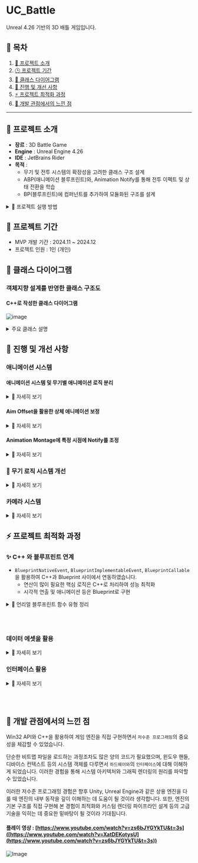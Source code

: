 # UC_Battle
Unreal 4.26 기반의 3D 배틀 게임입니다.

## 📌 목차
1. [🔎 프로젝트 소개](#-프로젝트-소개)
2. [🕒 프로젝트 기간](#-프로젝트-기간)
3. [🔗 클래스 다이어그램](#-클래스-다이어그램)
4. [🔄 진행 및 개선 사항](#-진행-및-개선-사항)
5. [⚡ 프로젝트 최적화 과정](#-프로젝트-최적화-과정)
6. [📝 개발 관점에서의 느낀 점](#-개발-관점에서의-느낀-점)

---

## 🔎 프로젝트 소개
- **장르** : 3D Battle Game
- **Engine** : Unreal Engine 4.26
- **IDE** : JetBrains Rider
- **목적** :
  - 무기 및 전투 시스템의 확장성을 고려한 클래스 구조 설계
  - ABP(애니메이션 블루프린트)와, Animation Notify를 통해 전투 이펙트 및 상태 전환을 학습
  - BP(블루프린트)에 컴퍼넌트를 추가하여 모듈화된 구조를 설계

<details>
  <summary>🎇 프로젝트 실행 방법</summary>

### 1️⃣ Git Clone
  ```bash
  git clone https://github.com/minhyeok1232/UC_Battle.git
```
### 2️⃣ 파일 경로
아래 경로로 이동합니다.
#### UC_Battle/U06_Battle_Bow

### 3️⃣ 실행 파일
U06_Battle.uproject 우 클릭 후,
✅ 'Generate Visual Studio project files' 클릭

### ❗ 만약 'Generate Visual Studio project files' 옵션이 보이지 않는다면?
[클릭하기](https://velog.io/@hani345/Unreal%EA%B3%BC-C%EC%97%B0%EB%8F%99%ED%95%98%EA%B8%B0)

### 4️⃣ IDE
현재 사용하는 IDE 환경에서 소스코드가 표시됩니다.<br>
솔루션 빌드 (Ctrl + B) 완료 후,<br>
✅ U06_Battle.uproject 클릭하여 실행

</details>


## 🎯 프로젝트 기간
- MVP 개발 기간 : 2024.11 ~ 2024.12
- 프로젝트 인원 : 1인 (개인)

## 🔗 클래스 다이어그램
### 객체지향 설계를 반영한 클래스 구조도
#### C++로 작성한 클래스 다이어그램
![image](https://github.com/user-attachments/assets/b1a34e98-9cdb-46c9-850e-4ba462f5a062)

<details>
  <summary> 주요 클래스 설명 </summary>

#### Characters Script
- CAnimInstance : 애니메이션 블루프린트와 연동하여, 캐릭터의 모션을 처리하는 클래스
- ICharacter : 캐릭터의 공통 기능(머터리얼 변경 등)을 정의하는 인터페이스
- CPlayer : 플레이어 캐릭터의 입력, 무기 변경, 회피 등의 기능을 담당하는 클래스
- CEnemy : 적 AI의 상태, 피격 반응, 사망 등을 처리하는 클래스

#### Components Script
- CMontageComponent.cpp → 애니메이션 몽타주를 관리하는 클래스
- CMovementComponent : 캐릭터 이동을 관리하는 클래스
- CStateComponent : 캐릭터의 상태머신(FSM)을 관리하는 클래스
- CStatusComponent : 체력 및 스탯(HP, 데미지 등)과 관련된 데이터를 관리하는 클래스
- CWeaponComponent : 무기 상태(장착, 변경 등) 및 공격 실행을 제어하는 클래스

#### Weapon Script
- CDoAction : 기본 공격(마우스 1번) 로직을 처리하는 클래스
- CSubAction : 특수 공격(마우스 2번)과 관련된 로직을 처리하는 클래스
- CWeaponData : 무기 관련 데이터를 관리하는 클래스
- CWeaponAsset : 무기 Data Asset을 관리하는 클래스
- Equipment : 무기 장착 및 해제를 담당하는 클래스
- CAttachment : 무기 부착물(Attachment)과 충돌 판정을 관리하는 클래스


</details>

## 🔄 진행 및 개선 사항

### 애니메이션 시스템
#### 애니메이션 시스템 및 무기별 애니메이션 로직 분리

<details>
  <summary>🎇 자세히 보기 </summary>
  
![image](https://github.com/user-attachments/assets/f7f296ff-1ac3-42be-beb8-3145baca1aac)
- 각 무기마다 스테이트 머신을 통해 분리를 하였습니다.
![image](https://github.com/user-attachments/assets/8ec5daed-2989-4577-9562-46008f96163e)
- BS(Blend Space)를 활용하여 Speed값에 따라 걷기, 뛰기, 달리기의 애니메이션을 자연스럽게 전환하였습니다.
![image](https://github.com/user-attachments/assets/3d6971d2-f4aa-49ed-a732-8cb051c6beb4)
- 'UCAnimInstance(UAnimInstance 상속)'에서 애니메이션 상태 머신을 관리하였습니다.
![image](https://github.com/user-attachments/assets/72fbc994-2f7c-4422-bcb8-4991481a8170)
- Bow(활) 상태는 일반 무기와 달리 기본/조준 포즈의 동작이 다르기 때문에, 새로운 Layer를 만들어서 분리하였습니다.
![image](https://github.com/user-attachments/assets/db1259a0-3e19-48ff-8c54-f12d365f7944)
- 'UCAnimInstance'에서 현재 장착 중인 무기 상태를 받아서, EWeapon Type(Enum)형식에 따라 애니메이션이 나오게 적용하였습니다.

</details>

#### Aim Offset을 활용한 상체 애니메이션 보정

<details>
  <summary>🎇 자세히 보기 </summary>

- Bow(활)의 기본/조준 포즈의 동작을 bool로 포즈 블렌딩'을 통해 나누었습니다.
![image](https://github.com/user-attachments/assets/3b67a0bf-f1a2-47a9-b517-421149b4438d)
- 조준 중일 때는 'spine_02' 부위를 기준으로 해서 상체와 하체의 동작을 분리시켰습니다.
![image](https://github.com/user-attachments/assets/3c6445df-67df-4b7d-9e16-1eb594eabc15)
#### 하체는 이동하지만, 상체는 조준 중
![Image](https://github.com/user-attachments/assets/aa6df790-316f-4a23-9de6-bb5a58554772)

![image](https://github.com/user-attachments/assets/e6ae68a0-4200-493d-b601-8f3141fe4689)
조준 중일 시 AO(Aim Offset)값을 적용(UCAnimInstance 에서 동작)하여, 'spine_01'부위를 기준으로, 위/아래를 볼 수 있도록 상체 회전되도록 적용하였습니다.

</details>

#### Animation Montage에 특정 시점에 Notify를 조정

<details>
  <summary>🎇 자세히 보기 </summary>

- Montage를 활용하여 애니메이션의 특정 타이밍을 조정하였습니다.
![image](https://github.com/user-attachments/assets/7bfad7e6-4812-43b6-91a6-e62bf2a667d2)
- Animation Notify를 통해 '특정 프레임'에서 동작을 실행할 수 있습니다. 
![image](https://github.com/user-attachments/assets/08bbc26c-610d-4808-9114-0b47045459cc)

</details>

### 🤖 무기 로직 시스템 개선

<details>
  <summary>🎇 자세히 보기 </summary>

  1️⃣ 무기 상태 관리 (CWeaponComponent)
![image](https://github.com/user-attachments/assets/9f78c50f-42ba-46c2-808e-bd845827435d)
- CWeaponComponent는 전반적인 무기의 상태를 관리하는 클래스입니다.
- Delegate와 Enum을 사용하여 현재 장착중인 무기를 추적합니다.
- Animation Notify를 사용하여 무기 장착, 공격, 해제 등의 상태 변화를 감지합니다.

  2️⃣ 무기 동작을 담당하는 CDoAction과 CSubAction
![image](https://github.com/user-attachments/assets/b20a3344-a463-43d2-aa6e-7dda9491a5e7)
  - CDoAction → 메인 동작(마우스 1번) 담당
  - CSubAction → 서브 동작(마우스 2번) 담당
  ➡ 각 무기별로 서로 다른 공격 방식을 깔끔하게 분리되도록 설계하였습니다.

  3️⃣ 무기의 동작의 구조
  - 메인 동작과 서브 동작을 상속받는 형태의 구조로 정리하였습니다.
![image](https://github.com/user-attachments/assets/48dc2ebf-1e50-4a87-9122-c3f4fc0d90ae)
- 각 무기별로 오버라이드하여 다른 동작을 실행하도록 구현하였습니다.
- 구조를 깔끔하게 정리하여 유지보수성을 높일 수 있게 설계하였습니다.

  </details>

### 카메라 시스템

 <details>
  <summary>🎇 자세히 보기 </summary>

#### Matinee Camera Shake, Camera Animation
#### 카메라의 이동 경로와 회전값을 미리 지정하여 부드러운 연출 가능
![image](https://github.com/user-attachments/assets/ec1e17c7-2260-4108-8bd0-2af45686f0ea)
- 특정 애니메이션 프레임에서 Animation Notify를 사용하였습니다. <br>
![image](https://github.com/user-attachments/assets/2435570c-cf83-4043-877d-2d075bc4e11c)
![image](https://github.com/user-attachments/assets/2b4568a8-41df-457a-9c5f-3fe22ebd549a) 
- 'CameraAnim이 실행되면서 Notify_Begin에서 Camera Animation이 시작됩니다.
![image](https://github.com/user-attachments/assets/32559555-07fa-4b47-9446-19425d082621)
- UCameraModifier를 상속받은 UCCameraModifier에서 Camera Animation 역할을 수행합니다.
- SetLocation() 및 SetRotation()을 통해 카메라의 이동 및 회전을 설정합니다.
![image](https://github.com/user-attachments/assets/f02ebc7b-4a87-467d-b2a6-7b50f59949d2)
- Camera Animation으로 생성된 CA_Fist에서 특정 구간에 키(Key)를 추가하여 좌표를 설정합니다.

#### Matinee Camera Shake
![image](https://github.com/user-attachments/assets/2b4568a8-41df-457a-9c5f-3fe22ebd549a) <br>
마찬가지로, 특정 애니메이션 프레임에서 Animation Notify를 사용하였습니다.

</details>



## ⚡ 프로젝트 최적화 과정
### ✨ C++ 와 블루프린트 연계 
- `BlueprintNativeEvent`, `BlueprintImplementableEvent`, `BlueprintCallable`을 활용하여 C++과 Blueprint 사이에서 연동하였습니다.
  - 연산이 많이 필요한 핵심 로직은 C++로 처리하여 성능 최적화
  - 시각적 연출 및 애니메이션 등은 Blueprint로 구현
 <details>
  <summary>🎇 언리얼 블루프린트 함수 유형 정리 </summary>
   
   #### BlueprintCallable :
   - C++ 로 작성, 블루프린트 그래프에서 호출 가능하지만 변경이나 덮어쓰기는 불가능합니다. (ex.수학 함수)

   #### BlueprintImplementableEvent :
   - 헤더 파일(.h) 에 추가되지만, 함수 본문은 C++ 가 아닌 블루프린트 그래프에서 작성됩니다.
   - 표준 동작이 없는 이벤트를 자유롭게 변경할 수 있도록 하는 경우에 사용합니다. (ex.각 보스마다 다른 보상을 줌)
     
   #### BlueprintNativeEvent :
   - BlueprintCallable 과 BlueprintImplementableEvent 의 조합형으로 C++ 로 작성되었지만, 블루프린트에서 보조 또는 대체 가능합니다.
   - BlueprintNativeEvent 를 사용할 때는 함수 마지막에 "_Implementation" 을 붙여야 합니다.
     ![image](https://github.com/user-attachments/assets/cd7720a0-b428-43c8-92e6-a17a47808a90)

   </details>

<br><br>

### 데이터 에셋을 활용

<details>
  <summary>🎇 자세히 보기 </summary>

#### CWeaponStructures.h
![image](https://github.com/user-attachments/assets/759f1a4d-3a63-4971-848f-f031a4f6f682)<br>
각 무기마다 데이터 구조체를 사용하여 저장합니다.
- 하드코딩 없이 구조체를 통해 무기 데이터를 효율적으로 관리
- 이 구조체를 기반으로 여러 개의 무기 데이터를 설정 가능

#### UCWeaponAsset.h
![image](https://github.com/user-attachments/assets/9826cdde-0542-40d3-a524-b7cc3d6aceed)<br>
UDataAsset을 활용한 무기 데이터를 저장합니다.
- UCWeaponAsset 클래스는 UDataAsset을 상속받아 무기 데이터를 하나의 데이터 에셋으로 저장
- FWeaponData 구조체를 포함하여 무기별 설정(공격력, 범위, 애니메이션 등)을 데이터로 관리
- 데이터 에셋을 활용하여 무기 밸런스 수정 시 코드 수정없이 데이터 에셋 조정으로 변경 가능

#### Data Asset(DA)
![image](https://github.com/user-attachments/assets/f3ef49ea-c5b3-4774-8858-357ec79cb2f6)<br>
각 무기별로 데이터 에셋을 생성합니다.
![image](https://github.com/user-attachments/assets/3de8ab04-22b9-4cdf-9647-26429bcf2331)
무기 상태를 관리하는 'CWeaponComponent'클래스에 무기별 데이터 에셋을 적용합니다.

</details>

### 인터페이스 활용

<details>
  <summary>🎇 자세히 보기 </summary>

![image](https://github.com/user-attachments/assets/19a4760b-7e05-4921-b792-00db1d911d52)
- Player와 Enemy는 ACharacter를 상속받았기 때문에, 공통된 기능을 인터페이스를 통해 구현하였습니다.
- 특정 클래스에 종속되지 않고, 기능을 확장할 수 있도록 인터페이스를 설계하였습니다.

</details>

<br><br>

## 📝 개발 관점에서의 느낀 점
Win32 API와 C++을 활용하여 게임 엔진을 직접 구현하면서 `저수준 프로그래밍`의 중요성을 체감할 수 있었습니다.

단순한 비트맵 파일을 로드하는 과정조차도 많은 양의 코드가 필요했으며, 윈도우 핸들, 디바이스 컨텍스트 등의 시스템 객체를 다루면서 `하드웨어와`의 `인터페이스`에 대해 이해하게 되었습니다. 
이러한 경험을 통해 시스템 아키텍처와 그래픽 렌더링의 원리를 파악할 수 있었습니다.

이러한 저수준 프로그래밍 경험은 향후 Unity, Unreal Engine과 같은 상용 엔진을 다룰 때 엔진의 내부 동작을 깊이 이해하는 데 도움이 될 것이라 생각합니다. 
또한, 엔진의 기본 구조를 직접 구현해 본 경험이 최적화와 커스텀 렌더링 파이프라인 설계 등의 고급 기술을 익히는 데 중요한 밑바탕이 될 것이라 기대됩니다.

#### 플레이 영상 : [https://www.youtube.com/watch?v=zs6bJYGYkTU&t=3s]([https://www.youtube.com/watch?v=XatDEKotysU](https://www.youtube.com/watch?v=zs6bJYGYkTU&t=3s))
![Image](https://github.com/user-attachments/assets/dc303b46-610b-4fa0-b60b-5fb53bd18b29)
